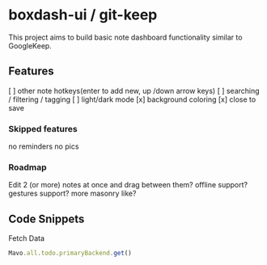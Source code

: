 # boxdash-ui / git-keep

This project aims to build basic note dashboard functionality similar to GoogleKeep.

## Features
[ ] other note hotkeys(enter to add new, up /down arrow keys)
[ ] searching / filtering / tagging
[ ] light/dark mode
[x] background coloring
[x] close to save

### Skipped features
no reminders
no pics

### Roadmap
Edit 2 (or more) notes at once and drag between them?
offline support?
gestures support?
more masonry like?

## Code Snippets

Fetch Data
```js
Mavo.all.todo.primaryBackend.get()
```

